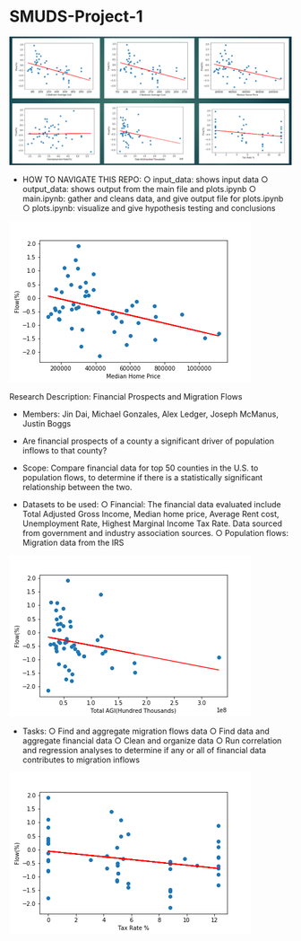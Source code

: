 # SMUDS-Project-1

![](project1.png)

- HOW TO NAVIGATE THIS REPO: 
		○ input_data: shows input data
		○ output_data: shows output from the main file and plots.ipynb
		○ main.ipynb: gather and cleans data, and give output file for plots.ipynb
		○ plots.ipynb: visualize and give hypothesis testing and conclusions 
		
![](output_data/migration_home_regress.png)		
		
Research Description: Financial Prospects and Migration Flows 

- Members: Jin Dai, Michael Gonzales, Alex Ledger, Joseph McManus, Justin Boggs

- Are financial prospects of a county a significant driver of population inflows to that county?  

- Scope: Compare financial data for top 50 counties in the U.S. to population flows, to determine if there is a statistically significant relationship between the two. 

- Datasets to be used: 
		○ Financial: The financial data evaluated include Total Adjusted Gross Income, Median home price, Average Rent cost, Unemployment Rate, Highest Marginal Income Tax Rate. Data sourced from government and industry association sources. 
		○ Population flows: Migration data from the IRS 

![](output_data/migration_income_regress.png)

- Tasks: 
		○ Find and aggregate migration flows data
		○ Find data and aggregate financial data
		○ Clean and organize data
		○ Run correlation and regression analyses to determine if any or all of financial data contributes to migration inflows

![](output_data/migration_tax_regress.png)		

